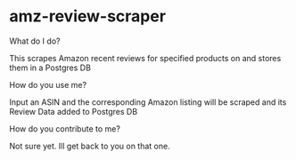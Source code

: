 amz-review-scraper
===

What do I do?

This scrapes Amazon recent reviews for specified products on and stores them in a Postgres DB

How do you use me?

Input an ASIN and the corresponding Amazon listing will be scraped and its Review Data added to Postgres DB


How do you contribute to me?

Not sure yet. Ill get back to you on that one.
